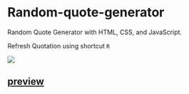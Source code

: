 # Random-quote-generator
Random Quote Generator with HTML, CSS, and JavaScript.

Refresh Quotation using shortcut ``` R ```

![](https://assets.codepen.io/5224857/internal/screenshots/pens/qBNGZEL.default.png?fit=cover&format=auto&ha=true&height=500&quality=100&v=2&version=1605770825&width=900)

## [preview](https://codepen.io/hicoders/pen/qBNGZEL)
